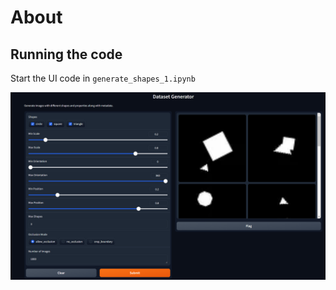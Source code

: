 # About


## Running the code

Start the UI code in `generate_shapes_1.ipynb`


![alt text](doc/screenshot.png)